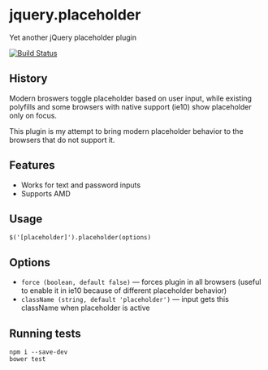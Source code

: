 jquery.placeholder
==================

Yet another jQuery placeholder plugin


[![Build Status](https://api.travis-ci.org/w0rm/jquery.placeholder.png)](https://travis-ci.org/w0rm/jquery.placeholder)

## History

Modern broswers toggle placeholder based on user input, while existing polyfills and some browsers with native support (ie10) show placeholder only on focus.

This plugin is my attempt to bring modern placeholder behavior to the browsers that do not support it.

## Features

* Works for text and password inputs
* Supports AMD

## Usage

    $('[placeholder]').placeholder(options)

## Options

* `force (boolean, default false)` — forces plugin in all browsers (useful to enable it in ie10 because of different placeholder behavior)
* `className (string, default 'placeholder')` — input gets this className when placeholder is active

## Running tests

	npm i --save-dev
	bower test
